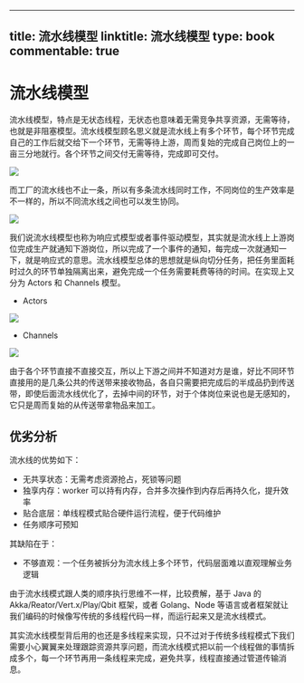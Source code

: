
---
title: 流水线模型
linktitle: 流水线模型
type: book
commentable: true
---

# 流水线模型

流水线模型，特点是无状态线程，无状态也意味着无需竞争共享资源，无需等待，也就是非阻塞模型。流水线模型顾名思义就是流水线上有多个环节，每个环节完成自己的工作后就交给下一个环节，无需等待上游，周而复始的完成自己岗位上的一亩三分地就行。各个环节之间交付无需等待，完成即可交付。

![](https://s2.ax1x.com/2019/09/02/nPEwnJ.png)

而工厂的流水线也不止一条，所以有多条流水线同时工作，不同岗位的生产效率是不一样的，所以不同流水线之间也可以发生协同。

![](https://s2.ax1x.com/2019/09/02/nPVp40.png)

我们说流水线模型也称为响应式模型或者事件驱动模型，其实就是流水线上上游岗位完成生产就通知下游岗位，所以完成了一个事件的通知，每完成一次就通知一下，就是响应式的意思。流水线模型总体的思想就是纵向切分任务，把任务里面耗时过久的环节单独隔离出来，避免完成一个任务需要耗费等待的时间。在实现上又分为 Actors 和 Channels 模型。

- Actors

![](https://s2.ax1x.com/2019/09/02/nPV3Ke.png)

- Channels

![](https://s2.ax1x.com/2019/09/02/nPVDKg.png)

由于各个环节直接不直接交互，所以上下游之间并不知道对方是谁，好比不同环节直接用的是几条公共的传送带来接收物品，各自只需要把完成后的半成品扔到传送带，即使后面流水线优化了，去掉中间的环节，对于个体岗位来说也是无感知的，它只是周而复始的从传送带拿物品来加工。

## 优劣分析

流水线的优势如下：

- 无共享状态：无需考虑资源抢占，死锁等问题
- 独享内存：worker 可以持有内存，合并多次操作到内存后再持久化，提升效率
- 贴合底层：单线程模式贴合硬件运行流程，便于代码维护
- 任务顺序可预知

其缺陷在于：

- 不够直观：一个任务被拆分为流水线上多个环节，代码层面难以直观理解业务逻辑

由于流水线模式跟人类的顺序执行思维不一样，比较费解，基于 Java 的 Akka/Reator/Vert.x/Play/Qbit 框架，或者 Golang、Node 等语言或者框架就让我们编码的时候像写传统的多线程代码一样，而运行起来又是流水线模式。

其实流水线模型背后用的也还是多线程来实现，只不过对于传统多线程模式下我们需要小心翼翼来处理跟踪资源共享问题，而流水线模式把以前一个线程做的事情拆成多个，每一个环节再用一条线程来完成，避免共享，线程直接通过管道传输消息。

    